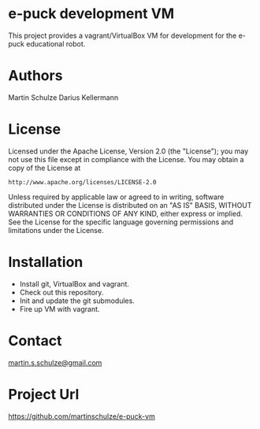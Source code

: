 # e-puck development VM #

This project provides a vagrant/VirtualBox VM for development
for the e-puck educational robot.

# Authors #
Martin Schulze
Darius Kellermann

# License #
Licensed under the Apache License, Version 2.0 (the "License");
you may not use this file except in compliance with the License.
You may obtain a copy of the License at

    http://www.apache.org/licenses/LICENSE-2.0

Unless required by applicable law or agreed to in writing, software
distributed under the License is distributed on an "AS IS" BASIS,
WITHOUT WARRANTIES OR CONDITIONS OF ANY KIND, either express or implied.
See the License for the specific language governing permissions and
limitations under the License.

# Installation #

* Install git, VirtualBox and vagrant.
* Check out this repository.
* Init and update the git submodules.
* Fire up VM with vagrant.

# Contact #
martin.s.schulze@gmail.com

# Project Url #
https://github.com/martinschulze/e-puck-vm

